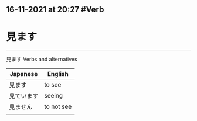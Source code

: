 16-11-2021 at 20:27
#Verb 
---
# 見ます
---

見ます Verbs and alternatives 

| Japanese   | English    |
| ---------- | ---------- |
| 見ます     | to see     |
| 見ています | seeing     |
| 見ません   | to not see |
|            |            |


